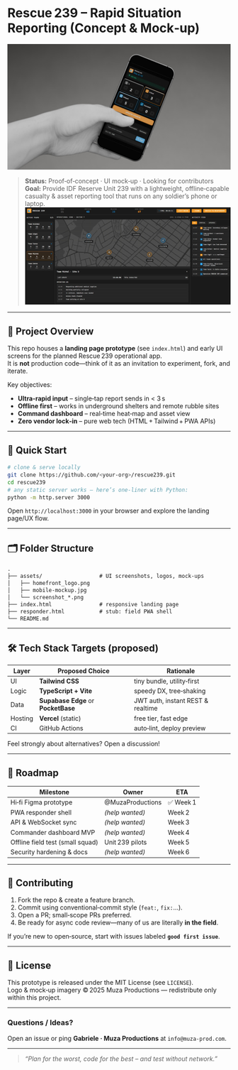 # Rescue 239 – Rapid Situation Reporting (Concept & Mock‑up)

![Mobile mock‑up of Rescue 239](assets/mobile-mockup.jpg)

> **Status:** Proof‑of‑concept · UI mock‑up · Looking for contributors  
> **Goal:** Provide IDF Reserve Unit 239 with a lightweight, offline‑capable casualty & asset reporting tool that runs on any soldier’s phone or laptop.
![Mobile mock‑up of Rescue 239](assets/commander_ui_mockup2.jpg)
---

## 📜 Project Overview

This repo houses a **landing page prototype** (see `index.html`) and early UI screens for the planned Rescue 239 operational app.  
It is **not** production code—think of it as an invitation to experiment, fork, and iterate.

Key objectives:

* **Ultra‑rapid input** – single‑tap report sends in < 3 s  
* **Offline first** – works in underground shelters and remote rubble sites  
* **Command dashboard** – real‑time heat‑map and asset view  
* **Zero vendor lock‑in** – pure web tech (HTML + Tailwind + PWA APIs)

---

## 🚀 Quick Start

```bash
# clone & serve locally
git clone https://github.com/<your‑org>/rescue239.git
cd rescue239
# any static server works – here’s one‑liner with Python:
python -m http.server 3000
```

Open `http://localhost:3000` in your browser and explore the landing page/UX flow.

---

## 🗂 Folder Structure

```
.
├── assets/                  # UI screenshots, logos, mock‑ups
│   ├── homefront_logo.png
│   ├── mobile-mockup.jpg
│   └── screenshot_*.png
├── index.html               # responsive landing page
├── responder.html           # stub: field PWA shell
└── README.md
```

---

## 🛠 Tech Stack Targets (proposed)

| Layer | Proposed Choice       | Rationale                      |
|-------|-----------------------|--------------------------------|
| UI    | **Tailwind CSS**      | tiny bundle, utility‑first     |
| Logic | **TypeScript + Vite** | speedy DX, tree‑shaking        |
| Data  | **Supabase Edge** or **PocketBase** | JWT auth, instant REST & realtime |
| Hosting | **Vercel** (static) | free tier, fast edge           |
| CI    | GitHub Actions        | auto‑lint, deploy preview      |

Feel strongly about alternatives? Open a discussion!

---

## 🎯 Roadmap

| Milestone                        | Owner           | ETA    |
|---------------------------------|-----------------|--------|
| Hi‑fi Figma prototype           | @MuzaProductions| ✅ Week 1 |
| PWA responder shell             | _(help wanted)_ | Week 2 |
| API & WebSocket sync            | _(help wanted)_ | Week 3 |
| Commander dashboard MVP         | _(help wanted)_ | Week 4 |
| Offline field test (small squad)| Unit 239 pilots | Week 5 |
| Security hardening & docs       | _(help wanted)_ | Week 6 |

---

## 🤝 Contributing

1. Fork the repo & create a feature branch.  
2. Commit using conventional‑commit style (`feat:`, `fix:`…).  
3. Open a PR; small‑scope PRs preferred.  
4. Be ready for async code review—many of us are literally **in the field**.

If you’re new to open‑source, start with issues labeled **`good first issue`**.

---

## 📄 License

This prototype is released under the MIT License (see `LICENSE`).  
Logo & mock‑up imagery © 2025 Muza Productions — redistribute only within this project.

---

### Questions / Ideas?

Open an issue or ping **Gabriele · Muza Productions** at `info@muza‑prod.com`.

---

> *“Plan for the worst, code for the best – and test without network.”*
